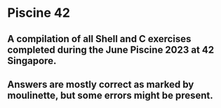 # Piscine 42 

## A compilation of all Shell and C exercises completed during the June Piscine 2023 at 42 Singapore.

## Answers are mostly correct as marked by moulinette, but some errors might be present.
